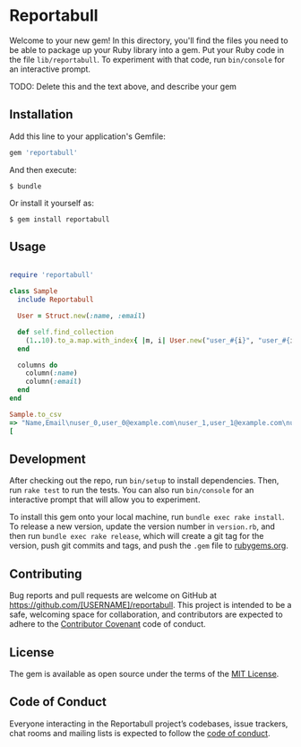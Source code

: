 # Reportabull

Welcome to your new gem! In this directory, you'll find the files you need to be able to package up your Ruby library into a gem. Put your Ruby code in the file `lib/reportabull`. To experiment with that code, run `bin/console` for an interactive prompt.

TODO: Delete this and the text above, and describe your gem

## Installation

Add this line to your application's Gemfile:

```ruby
gem 'reportabull'
```

And then execute:

    $ bundle

Or install it yourself as:

    $ gem install reportabull

## Usage

```ruby

require 'reportabull'

class Sample
  include Reportabull

  User = Struct.new(:name, :email)

  def self.find_collection
    (1..10).to_a.map.with_index{ |m, i| User.new("user_#{i}", "user_#{i}@example.com") }
  end

  columns do
    column(:name)
    column(:email)
  end
end

Sample.to_csv
=> "Name,Email\nuser_0,user_0@example.com\nuser_1,user_1@example.com\nuser_2,user_2@example.com\nuser_3,user_3@example.com\nuser_4,user_4@example.com\nuser_5,user_5@example.com\nuser_6,user_6@example.com\nuser_7,user_7@example.com\nuser_8,user_8@example.com\nuser_9,user_9@example.com\n"
[

```

## Development

After checking out the repo, run `bin/setup` to install dependencies. Then, run `rake test` to run the tests. You can also run `bin/console` for an interactive prompt that will allow you to experiment.

To install this gem onto your local machine, run `bundle exec rake install`. To release a new version, update the version number in `version.rb`, and then run `bundle exec rake release`, which will create a git tag for the version, push git commits and tags, and push the `.gem` file to [rubygems.org](https://rubygems.org).

## Contributing

Bug reports and pull requests are welcome on GitHub at https://github.com/[USERNAME]/reportabull. This project is intended to be a safe, welcoming space for collaboration, and contributors are expected to adhere to the [Contributor Covenant](http://contributor-covenant.org) code of conduct.

## License

The gem is available as open source under the terms of the [MIT License](https://opensource.org/licenses/MIT).

## Code of Conduct

Everyone interacting in the Reportabull project’s codebases, issue trackers, chat rooms and mailing lists is expected to follow the [code of conduct](https://github.com/[USERNAME]/reportabull/blob/master/CODE_OF_CONDUCT.md).
